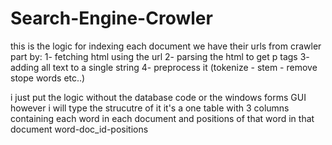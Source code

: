 # Search-Engine-Crowler

this is the logic for indexing each document we have their urls from crawler part by:
1- fetching html using the url
2- parsing the html to get p tags
3- adding all text to a single string
4- preprocess it (tokenize - stem - remove stope words etc..)

i just put the logic without the database code or the windows forms GUI however i will type the strucutre of it 
it's a one table with 3 columns containing each word in each document and positions of that word in that document
word-doc_id-positions
